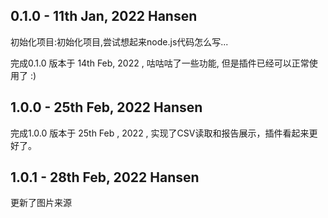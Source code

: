 ## 0.1.0 - 11th Jan, 2022 Hansen
初始化项目:初始化项目,尝试想起来node.js代码怎么写... 

完成0.1.0 版本于 14th Feb, 2022 , 咕咕咕了一些功能, 但是插件已经可以正常使用了 :)

## 1.0.0 - 25th Feb, 2022 Hansen
完成1.0.0 版本于 25th Feb , 2022 , 实现了CSV读取和报告展示，插件看起来更好了。

## 1.0.1 - 28th Feb, 2022 Hansen
更新了图片来源